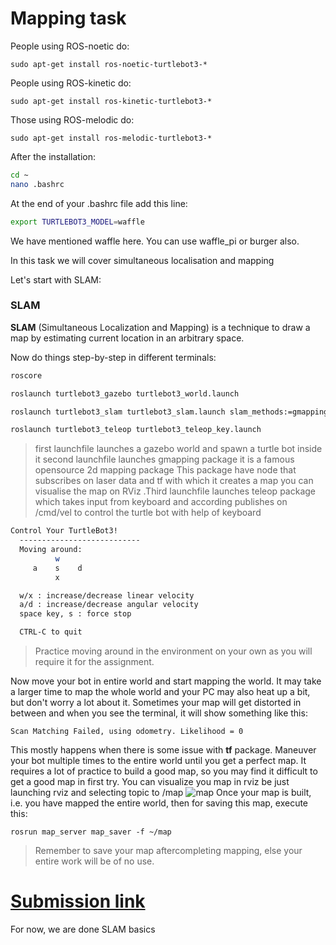 # Mapping task

People using ROS-noetic do:

`sudo apt-get install ros-noetic-turtlebot3-*`

People using ROS-kinetic do:

`sudo apt-get install ros-kinetic-turtlebot3-*`

Those using ROS-melodic do:

`sudo apt-get install ros-melodic-turtlebot3-*`

After the installation:

```bash
cd ~
nano .bashrc
```

At the end of your .bashrc file add this line:

```bash
export TURTLEBOT3_MODEL=waffle
```


We have mentioned waffle here. You can use waffle_pi or burger also.

In this task we will cover simultaneous localisation and mapping



Let's start with SLAM:

### SLAM

**SLAM** (Simultaneous Localization and Mapping) is a technique to draw a map by estimating current location in an arbitrary space. 

Now do things step-by-step in different terminals:
```bash
roscore

roslaunch turtlebot3_gazebo turtlebot3_world.launch

roslaunch turtlebot3_slam turtlebot3_slam.launch slam_methods:=gmapping

roslaunch turtlebot3_teleop turtlebot3_teleop_key.launch

```
>first launchfile launches a gazebo world and spawn a turtle bot inside it
>second launchfile launches gmapping package it is a famous opensource 2d mapping package This package have node that subscribes on laser data and tf with which it creates a map you can visualise the map on RViz
>.Third launchfile launches teleop package which takes input from keyboard and according publishes on /cmd/vel to control the turtle bot with help of keyboard
```bash
Control Your TurtleBot3!
  ---------------------------
  Moving around:
          w
     a    s    d
          x

  w/x : increase/decrease linear velocity
  a/d : increase/decrease angular velocity
  space key, s : force stop

  CTRL-C to quit

```

> Practice moving around in the environment on your own as you will require it for the assignment.


Now move your bot in entire world and start mapping the world.
It may take a larger time to map the whole world and your PC may also heat up a bit, but don't worry a lot about it.
Sometimes your map will get distorted in between and when you see the terminal, it will show something like this:

 `Scan Matching Failed, using odometry. Likelihood = 0`

This mostly happens when there is some issue with **tf** package. Maneuver your bot multiple times to the entire world until you get a perfect map.
It requires a lot of practice to build a good map, so you may find it difficult to get a good map in first try. 
You can visualize you map in rviz be just launching rviz and selecting topic to /map
![map](https://github.com/panchal-harsh/Robotics-Camp-2023/blob/main/Phase1-Week2/ROS_specialization/images/14629942916859263.png)
Once your map is built, i.e. you have mapped the entire world, then for saving this map, execute this:

`rosrun map_server map_saver -f ~/map`
> Remember to save your map aftercompleting mapping, else your entire work will be of no use.

# [Submission link ](https://forms.gle/YEZacNvAEBq3pAA)

For now, we are done SLAM basics
